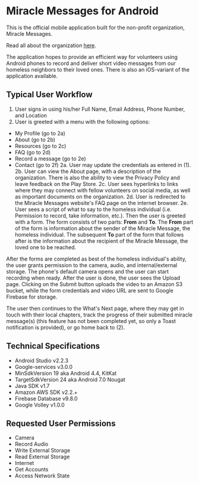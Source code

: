 Miracle Messages for Android 
============================

This is the official mobile application built for the non-profit organization, Miracle Messages.

Read all about the organization [here](http://miraclemessages.org/).

The application hopes to provide an efficient way for volunteers using Android phones to record and deliver short video messages from our homeless neighbors to their loved ones. There is also an iOS-variant of the application available.

Typical User Workflow
---------------------
1. User signs in using his/her Full Name, Email Address, Phone Number, and Location
2. User is greeted with a menu with the following options:
  * My Profile (go to 2a)
  * About (go to 2b)
  * Resources (go to 2c)
  * FAQ (go to 2d)
  * Record a message (go to 2e)
  * Contact (go to 2f)
2a. User may update the credentials as entered in (1).
2b. User can view the About page, with a description of the organization. There is also the ability to view the Privacy Policy and leave feedback on the Play Store.
2c. User sees hyperlinks to links where they may connect with fellow volunteers on social media, as well as important documents on the organization.
2d. User is redirected to the Miracle Messages website's FAQ page on the internet browser.
2e. User sees a script of what to say to the homeless individual (i.e. Permission to record, take information, etc.). Then the user is greeted with a form. The form consists of two parts: **From** and **To**. The **From** part of the form is information about the sender of the Miracle Message, the homeless individual. The subsequent **To** part of the form that follows after is the information about the recipient of the Miracle Message, the loved one to be reached. 

After the forms are completed as best of the homeless individual's ability, the user grants permission to the camera, audio, and internal/external storage. The phone's default camera opens and the user can start recording when ready. After the user is done, the user sees the Upload page. Clicking on the Submit button uploads the video to an Amazon S3 bucket, while the form credentials and video URL are sent to Google Firebase for storage. 

The user then continues to the What's Next page, where they may get in touch with their local chapters, track the progress of their submitted miracle message(s) (this feature has not been completed yet, so only a Toast notification is provided), or go home back to (2).

Technical Specifications
------------------------
* Android Studio v2.2.3
* Google-services v3.0.0
* MinSdkVersion 19 aka Android 4.4, KitKat
* TargetSdkVersion 24 aka Android 7.0 Nougat
* Java SDK v1.7
* Amazon AWS SDK v2.2.+
* Firebase Database v9.8.0
* Google Volley v1.0.0

Requested User Permissions
--------------------------
* Camera
* Record Audio
* Write External Storage
* Read External Storage
* Internet
* Get Accounts
* Access Network State
